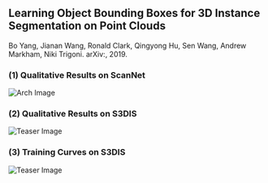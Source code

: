 ## Learning Object Bounding Boxes for 3D Instance Segmentation on Point Clouds
Bo Yang, Jianan Wang, Ronald Clark, Qingyong Hu, Sen Wang, Andrew Markham, Niki Trigoni. arXiv:, 2019.

### (1) Qualitative Results on ScanNet
![Arch Image](https://github.com/Yang7879/3D-BoNet/blob/master/fig_ins_scannet.png)
### (2) Qualitative Results on S3DIS
![Teaser Image](https://github.com/Yang7879/3D-BoNet/blob/master/fig_bb_s3dis.png)
### (3) Training Curves on S3DIS
![Teaser Image](https://github.com/Yang7879/3D-BoNet/blob/master/fig_traincurv_s3dis.png)
